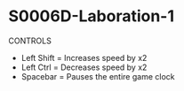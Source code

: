 # S0006D-Laboration-1

CONTROLS
* Left Shift = Increases speed by x2 
* Left Ctrl  = Decreases speed by x2
* Spacebar = Pauses the entire game clock 
